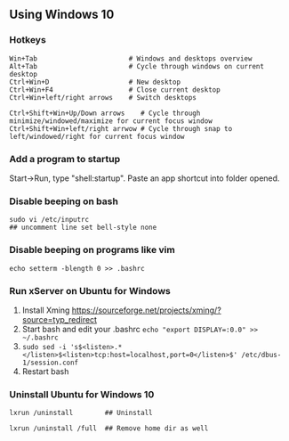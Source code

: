 ## Using Windows 10

### Hotkeys
    Win+Tab                       # Windows and desktops overview
    Alt+Tab                       # Cycle through windows on current desktop
    Ctrl+Win+D                    # New desktop
    Ctrl+Win+F4                   # Close current desktop
    Ctrl+Win+left/right arrows    # Switch desktops

    Ctrl+Shift+Win+Up/Down arrows    # Cycle through minimize/windowed/maximize for current focus window
    Ctrl+Shift+Win+left/right arrwow # Cycle through snap to left/windowed/right for current focus window

### Add a program to startup
Start->Run, type "shell:startup".  Paste an app shortcut into folder opened.

### Disable beeping on bash
    sudo vi /etc/inputrc
    ## uncomment line set bell-style none

### Disable beeping on programs like vim
    echo setterm -blength 0 >> .bashrc

### Run xServer on Ubuntu for Windows
1.  Install Xming https://sourceforge.net/projects/xming/?source=typ_redirect
2.  Start bash and edit your .bashrc  `echo "export DISPLAY=:0.0" >> ~/.bashrc`
3.  `sudo sed -i 's$<listen>.*</listen>$<listen>tcp:host=localhost,port=0</listen>$' /etc/dbus-1/session.conf`
4.  Restart bash

### Uninstall Ubuntu for Windows 10

    lxrun /uninstall        ## Uninstall
    
    lxrun /uninstall /full  ## Remove home dir as well
